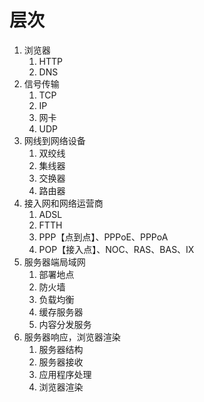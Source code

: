 
# 层次
1. 浏览器
   1. HTTP
   2. DNS
2. 信号传输
   1. TCP
   2. IP
   3. 网卡
   4. UDP
3. 网线到网络设备
   1. 双绞线
   2. 集线器
   3. 交换器
   4. 路由器
4. 接入网和网络运营商
   1. ADSL
   2. FTTH
   3. PPP【点到点】、PPPoE、PPPoA
   4. POP【接入点】、NOC、RAS、BAS、IX
5. 服务器端局域网
   1. 部署地点
   2. 防火墙
   3. 负载均衡
   4. 缓存服务器
   5. 内容分发服务
6. 服务器响应，浏览器渲染
   1. 服务器结构
   2. 服务器接收
   3. 应用程序处理
   4. 浏览器渲染